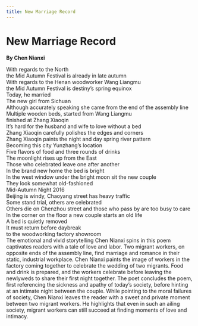 ```yaml
---
title: New Marriage Record
---
```

# New Marriage Record
**By Chen Nianxi**

<html>
    <head>
        <link rel="stylesheet" href="stylesheet.css">
        <p></p>
    </head>
    <body>
        <div class = "poetBox">
            <div class= "flexbox-poem flexbox-item-1">
            With regards to the North<br />
            the Mid Autumn Festival is already in late autumn<br />
            With regards to the Henan woodworker Wang Liangmu<br />
            the Mid Autumn Festival is destiny’s spring equinox<br />
            Today, he married<br />
            The new girl from Sichuan<br />
            Although accurately speaking she came from the end of the assembly line<br />
            Multiple wooden beds, started from Wang Liangmu<br />
            finished at Zhang Xiaoqin<br />
            It’s hard for the husband and wife to love without a bed<br />
            Zhang Xiaoqin carefully polishes the edges and corners<br />
            Zhang Xiaoqin paints the night and day spring river pattern <br />
            Becoming this city Yunzhang’s location<br />
            Five flavors of food and three rounds of drinks<br />
            The moonlight rises up from the East<br />
            Those who celebrated leave one after another<br />
            In the brand new home the bed is bright<br />
            In the west window under the bright moon sit the new couple<br />
            They look somewhat old-fashioned<br />
            Mid-Autumn Night 2016<br />
            Beijing is windy, Chaoyang street has heavy traffic<br />
            Some stand trial, others are celebrated<br />
            Others die on Chenzhou street and those who pass by are too busy to care <br />
            In the corner on the floor a new couple starts an old life<br />
            A bed is quietly removed<br />
            It must return before daybreak<br />
            to the woodworking factory showroom<br />
            </div>
            <div class="flexbox-blurb flexbox-item-2">
            The emotional and vivid storytelling Chen Nianxi spins in this poem captivates readers with a tale of love and labor. Two migrant workers, on opposite ends of the assembly line, find marriage and romance in their static, industrial workplace. Chen Nianxi paints the image of workers in the factory coming together to celebrate the wedding of two migrants. Food and drink is prepared, and the workers celebrate before leaving the newlyweds to share their first night together. The poet concludes the poem, first referencing the sickness and apathy of today’s society, before hinting at an intimate night between the couple. While pointing to the moral failures of society, Chen Nianxi leaves the reader with a sweet and private moment between two migrant workers. He highlights that even in such an ailing society, migrant workers can still succeed at finding moments of love and intimacy.
            </div>
        </div>
    </body>
</html>

